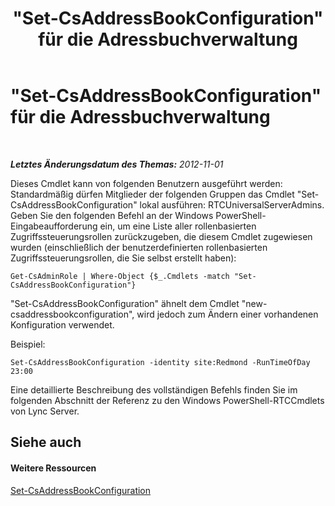 ﻿---
title: "\"Set-CsAddressBookConfiguration\" für die Adressbuchverwaltung"
TOCTitle: "\"Set-CsAddressBookConfiguration\" für die Adressbuchverwaltung"
ms:assetid: 3a64ceb1-9f79-4f3b-bf33-eaf346dbd60d
ms:mtpsurl: https://technet.microsoft.com/de-de/library/Gg429700(v=OCS.15)
ms:contentKeyID: 49293719
ms.date: 05/19/2016
mtps_version: v=OCS.15
ms.translationtype: HT
---

# \"Set-CsAddressBookConfiguration\" für die Adressbuchverwaltung

 

_**Letztes Änderungsdatum des Themas:** 2012-11-01_

Dieses Cmdlet kann von folgenden Benutzern ausgeführt werden: Standardmäßig dürfen Mitglieder der folgenden Gruppen das Cmdlet "Set-CsAddressBookConfiguration" lokal ausführen: RTCUniversalServerAdmins. Geben Sie den folgenden Befehl an der Windows PowerShell-Eingabeaufforderung ein, um eine Liste aller rollenbasierten Zugriffssteuerungsrollen zurückzugeben, die diesem Cmdlet zugewiesen wurden (einschließlich der benutzerdefinierten rollenbasierten Zugriffssteuerungsrollen, die Sie selbst erstellt haben):

    Get-CsAdminRole | Where-Object {$_.Cmdlets -match "Set-CsAddressBookConfiguration"}

"Set-CsAddressBookConfiguration" ähnelt dem Cmdlet "new-csaddressbookconfiguration", wird jedoch zum Ändern einer vorhandenen Konfiguration verwendet.

Beispiel:

    Set-CsAddressBookConfiguration -identity site:Redmond -RunTimeOfDay 23:00

Eine detaillierte Beschreibung des vollständigen Befehls finden Sie im folgenden Abschnitt der Referenz zu den Windows PowerShell-RTCCmdlets von Lync Server.

## Siehe auch

#### Weitere Ressourcen

[Set-CsAddressBookConfiguration](https://docs.microsoft.com/en-us/powershell/module/skype/Set-CsAddressBookConfiguration)

